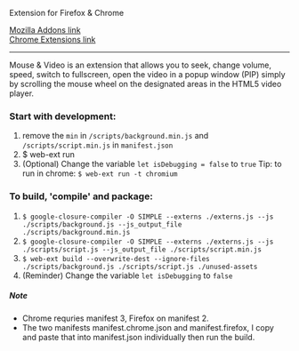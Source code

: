 Extension for Firefox & Chrome

[Mozilla Addons link](https://addons.mozilla.org/en-GB/firefox/addon/bski-control-video-with-mouse/)  
[Chrome Extensions link](https://addons.mozilla.org/en-US/firefox/addon/bski-control-video-with-mouse)

---  
  
Mouse & Video is an extension that allows you to seek, change volume, speed, switch to fullscreen, open the video in a popup window (PIP) simply by scrolling the mouse wheel on the designated areas in the HTML5 video player. 


### Start with development:  
 1. remove the `min` in `/scripts/background.min.js` and `/scripts/script.min.js` in `manifest.json`
 2. $ web-ext run     
 3. (Optional) Change the variable `let isDebugging = false` to `true`
 Tip: to run in chrome: `$ web-ext run -t chromium`  
### To build, 'compile' and package:  
 1. `$ google-closure-compiler -O SIMPLE --externs ./externs.js --js ./scripts/background.js --js_output_file ./scripts/background.min.js`           
 2. `$ google-closure-compiler -O SIMPLE --externs ./externs.js --js ./scripts/script.js --js_output_file ./scripts/script.min.js`                       
 2. `$ web-ext build --overwrite-dest --ignore-files ./scripts/background.js ./scripts/script.js ./unused-assets`                   
 3. (Reminder) Change the variable `let isDebugging` to `false` 

 
##### Note
- Chrome requries manifest 3, Firefox on manifest 2.   
- The two manifests manifest.chrome.json and manifest.firefox, I copy and paste that into manifest.json individually then run the build.

